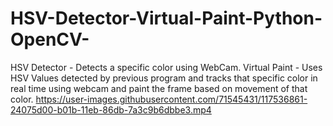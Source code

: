 # HSV-Detector-Virtual-Paint-Python-OpenCV-
HSV Detector - Detects a specific color using WebCam.
Virtual Paint - Uses HSV Values detected by previous program and tracks that specific color in real time using webcam and paint the frame based on movement of that color. 
https://user-images.githubusercontent.com/71545431/117536861-24075d00-b01b-11eb-86db-7a3c9b6dbbe3.mp4
